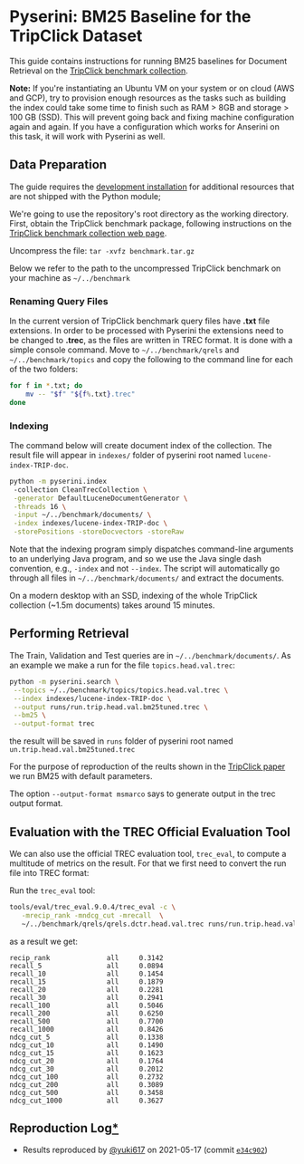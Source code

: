 # Pyserini: BM25 Baseline for the TripClick Dataset

This guide contains instructions for running BM25 baselines for Document Retrieval on the [TripClick benchmark collection](https://tripdatabase.github.io/tripclick/).

**Note:** If you're instantiating an Ubuntu VM on your system or on cloud (AWS and GCP), try to provision enough resources as the tasks such as building the index could take some time to finish such as RAM > 8GB and storage > 100 GB (SSD).
This will prevent going back and fixing machine configuration again and again. If you have a configuration which works for Anserini on this task, it will work with Pyserini as well.

## Data Preparation

The guide requires the [development installation](https://github.com/castorini/pyserini/blob/master/docs/installation.md#development-installation) for additional resources that are not shipped with the Python module;

We're going to use the repository's root directory as the working directory.
First, obtain the TripClick benchmark package, following instructions on the [TripClick benchmark collection web page](https://tripdatabase.github.io/tripclick/).

Uncompress the file: ```tar -xvfz benchmark.tar.gz```

Below we refer to the path to the uncompressed TripClick benchmark on your machine as ```~/../benchmark``` 

### Renaming Query Files
In the current version of TripClick benchmark query files have **.txt** file extensions. In order to be processed with Pyserini the extensions need to be changed
to **.trec**, as the files are written in TREC format. It is done with a simple console command. Move to ```~/../benchmark/qrels``` and ```~/../benchmark/topics``` and copy
the following to the command line for each of the two folders:
```bash
for f in *.txt; do 
    mv -- "$f" "${f%.txt}.trec"
done
```

### Indexing
The command below will create document index of the collection. The result file  will appear in ```indexes/``` folder of pyserini root named ```lucene-index-TRIP-doc```.
```bash
python -m pyserini.index
 -collection CleanTrecCollection \
 -generator DefaultLuceneDocumentGenerator \
 -threads 16 \
 -input ~/../benchmark/documents/ \
 -index indexes/lucene-index-TRIP-doc \
 -storePositions -storeDocvectors -storeRaw
```

Note that the indexing program simply dispatches command-line arguments to an underlying Java program, and so we use the Java single dash convention, e.g., `-index` and not `--index`.
The script will automatically go through all files in ```~/../benchmark/documents/``` and extract the documents.

On a modern desktop with an SSD, indexing of the whole TripClick collection (~1.5m documents) takes around 15 minutes.

## Performing Retrieval

The Train, Validation and Test queries are in ```~/../benchmark/documents/```. As an example we make a run for the file ```topics.head.val.trec```:

```bash
python -m pyserini.search \
 --topics ~/../benchmark/topics/topics.head.val.trec \
 --index indexes/lucene-index-TRIP-doc \
 --output runs/run.trip.head.val.bm25tuned.trec \
 --bm25 \
 --output-format trec
```
the result will be saved in ```runs``` folder of pyserini root named ```un.trip.head.val.bm25tuned.trec```

For the purpose of reproduction of the reults shown in the [TripClick paper](https://arxiv.org/abs/2103.07901) we run BM25 with default parameters.

The option `--output-format msmarco` says to generate output in the trec output format.

## Evaluation with the TREC Official Evaluation Tool
We can also use the official TREC evaluation tool, `trec_eval`, to compute a multitude of metrics on the result.
For that we first need to convert the run file into TREC format:

Run the `trec_eval` tool:

```bash
tools/eval/trec_eval.9.0.4/trec_eval -c \
   -mrecip_rank -mndcg_cut -mrecall  \
   ~/../benchmark/qrels/qrels.dctr.head.val.trec runs/run.trip.head.val.bm25tuned.trec
```
as a result we get:
```
recip_rank              all     0.3142
recall_5                all     0.0894
recall_10               all     0.1454
recall_15               all     0.1879
recall_20               all     0.2281
recall_30               all     0.2941
recall_100              all     0.5046
recall_200              all     0.6250
recall_500              all     0.7700
recall_1000             all     0.8426
ndcg_cut_5              all     0.1338
ndcg_cut_10             all     0.1490
ndcg_cut_15             all     0.1623
ndcg_cut_20             all     0.1764
ndcg_cut_30             all     0.2012
ndcg_cut_100            all     0.2732
ndcg_cut_200            all     0.3089
ndcg_cut_500            all     0.3458
ndcg_cut_1000           all     0.3627
```

## Reproduction Log[*](reproducibility.md)

+ Results reproduced by [@yuki617](https://github.com/yuki617) on 2021-05-17 (commit [`e34c902`](https://github.com/castorini/pyserini/commit/e34c9028a6778171f18e4f166b5c79b343f40aab)) 
